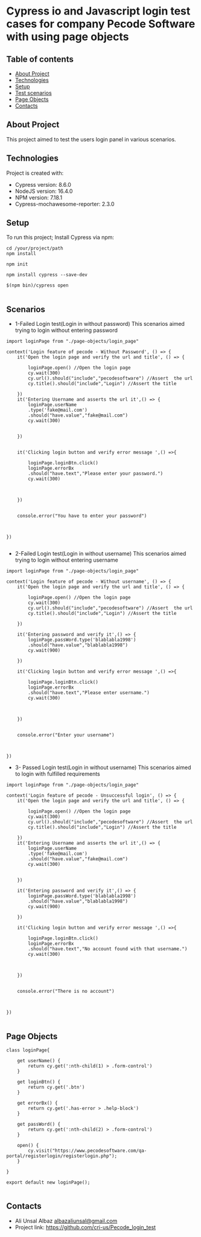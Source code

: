 # Cypress io and Javascript login test cases for company Pecode Software with using page objects

## Table of contents
* [About Project](#about-project)
* [Technologies](#technologies)
* [Setup](#setup)
* [Test scenarios](#scenarios)
* [Page Objects](#page-objects)
* [Contacts](#contacts)

## About Project
This project aimed to test the users login panel in various scenarios.
	
## Technologies
Project is created with:
* Cypress version: 8.6.0
* NodeJS version: 16.4.0
* NPM version: 7.18.1
* Cypress-mochawesome-reporter: 2.3.0
	
## Setup
To run this project;
Install Cypress via npm:

```
cd /your/project/path
npm install

npm init

npm install cypress --save-dev

$(npm bin)/cypress open


``` 
## Scenarios
* 1-Failed Login test(Login in without password)
This scenarios aimed trying to login without entering password
```
import loginPage from "./page-objects/login_page"

context('Login feature of pecode - Without Password', () => { 
    it('Open the login page and verify the url and title', () => {

        loginPage.open() //Open the login page
        cy.wait(300)
        cy.url().should("include","pecodesoftware") //Assert  the url
        cy.title().should("include","Login") //Assert the title

    })
    it('Entering Username and asserts the url it',() => {
        loginPage.userName
        .type('fake@mail.com')
        .should("have.value","fake@mail.com")
        cy.wait(300)


    })
    
 
    it('Clicking login button and verify error message ',() =>{

        loginPage.loginBtn.click()
        loginPage.errorBx
        .should("have.text","Please enter your password.")
        cy.wait(300)
        


    })
    

    console.error("You have to enter your password")
        
        

})


``` 
* 2-Failed Login test(Login in without username)
This scenarios aimed trying to login without entering username
```
import loginPage from "./page-objects/login_page"

context('Login feature of pecode - Without username', () => { 
    it('Open the login page and verify the url and title', () => {

        loginPage.open() //Open the login page
        cy.wait(300)
        cy.url().should("include","pecodesoftware") //Assert  the url
        cy.title().should("include","Login") //Assert the title

    })
    
    it('Entering password and verify it',() => {
        loginPage.passWord.type('blablabla1998')
        .should("have.value","blablabla1998")
        cy.wait(900)

    })
    
    it('Clicking login button and verify error message ',() =>{

        loginPage.loginBtn.click()
        loginPage.errorBx
        .should("have.text","Please enter username.")
        cy.wait(300)
        


    })
    

    console.error("Enter your username")
        
        

})
``` 
* 3- Passed Login test(Login in without username)
This scenarios aimed to login with fulfilled requirements
```
import loginPage from "./page-objects/login_page"

context('Login feature of pecode - Unsuccessful login', () => { 
    it('Open the login page and verify the url and title', () => {

        loginPage.open() //Open the login page
        cy.wait(300)
        cy.url().should("include","pecodesoftware") //Assert  the url
        cy.title().should("include","Login") //Assert the title

    })
    it('Entering Username and asserts the url it',() => {
        loginPage.userName
        .type('fake@mail.com')
        .should("have.value","fake@mail.com")
        cy.wait(300)


    })
    
    it('Entering password and verify it',() => {
        loginPage.passWord.type('blablabla1998')
        .should("have.value","blablabla1998")
        cy.wait(900)

    })
    
    it('Clicking login button and verify error message ',() =>{

        loginPage.loginBtn.click()
        loginPage.errorBx
        .should("have.text","No account found with that username.")
        cy.wait(300)
        


    })
    

    console.error("There is no account")
        
        

})


``` 



## Page Objects
```
class loginPage{

    get userName() {
        return cy.get(':nth-child(1) > .form-control')
    }

    get loginBtn() {
        return cy.get('.btn')
    }

    get errorBx() {
        return cy.get('.has-error > .help-block')
    }

    get passWord() {
        return cy.get(':nth-child(2) > .form-control')
    }

    open() {
        cy.visit("https://www.pecodesoftware.com/qa-portal/registerlogin/registerlogin.php");
    }

}

export default new loginPage();


```
## Contacts
* Ali Unsal Albaz albazaliunsal@gmail.com
* Project link: https://github.com/cri-us/Pecode_login_test

